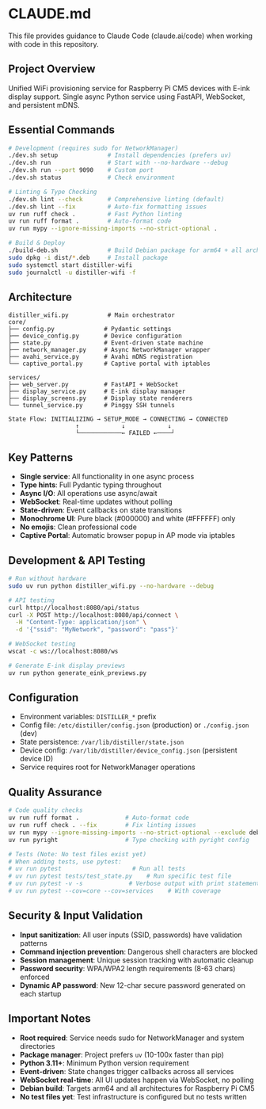 # CLAUDE.md

This file provides guidance to Claude Code (claude.ai/code) when working with code in this repository.

## Project Overview

Unified WiFi provisioning service for Raspberry Pi CM5 devices with E-ink display support. Single async Python service using FastAPI, WebSocket, and persistent mDNS.

## Essential Commands

```bash
# Development (requires sudo for NetworkManager)
./dev.sh setup              # Install dependencies (prefers uv)
./dev.sh run                # Start with --no-hardware --debug
./dev.sh run --port 9090    # Custom port
./dev.sh status             # Check environment

# Linting & Type Checking
./dev.sh lint --check       # Comprehensive linting (default)
./dev.sh lint --fix         # Auto-fix formatting issues
uv run ruff check .         # Fast Python linting
uv run ruff format .        # Auto-format code
uv run mypy --ignore-missing-imports --no-strict-optional .

# Build & Deploy
./build-deb.sh              # Build Debian package for arm64 + all architectures
sudo dpkg -i dist/*.deb     # Install package
sudo systemctl start distiller-wifi
sudo journalctl -u distiller-wifi -f
```

## Architecture

```
distiller_wifi.py           # Main orchestrator
core/
├── config.py              # Pydantic settings
├── device_config.py       # Device configuration
├── state.py               # Event-driven state machine
├── network_manager.py     # Async NetworkManager wrapper
├── avahi_service.py       # Avahi mDNS registration
└── captive_portal.py      # Captive portal with iptables

services/
├── web_server.py          # FastAPI + WebSocket
├── display_service.py     # E-ink display manager
├── display_screens.py     # Display state renderers
└── tunnel_service.py      # Pinggy SSH tunnels

State Flow: INITIALIZING → SETUP_MODE → CONNECTING → CONNECTED
                   ↑            ↓            ↓
                   └────────────← FAILED ←────┘
```

## Key Patterns

- **Single service**: All functionality in one async process
- **Type hints**: Full Pydantic typing throughout
- **Async I/O**: All operations use async/await
- **WebSocket**: Real-time updates without polling
- **State-driven**: Event callbacks on state transitions
- **Monochrome UI**: Pure black (#000000) and white (#FFFFFF) only
- **No emojis**: Clean professional code
- **Captive Portal**: Automatic browser popup in AP mode via iptables

## Development & API Testing

```bash
# Run without hardware
sudo uv run python distiller_wifi.py --no-hardware --debug

# API testing
curl http://localhost:8080/api/status
curl -X POST http://localhost:8080/api/connect \
  -H "Content-Type: application/json" \
  -d '{"ssid": "MyNetwork", "password": "pass"}'

# WebSocket testing
wscat -c ws://localhost:8080/ws

# Generate E-ink display previews
uv run python generate_eink_previews.py
```

## Configuration

- Environment variables: `DISTILLER_*` prefix
- Config file: `/etc/distiller/config.json` (production) or `./config.json` (dev)
- State persistence: `/var/lib/distiller/state.json`
- Device config: `/var/lib/distiller/device_config.json` (persistent device ID)
- Service requires root for NetworkManager operations

## Quality Assurance

```bash
# Code quality checks
uv run ruff format .             # Auto-format code
uv run ruff check . --fix        # Fix linting issues
uv run mypy --ignore-missing-imports --no-strict-optional --exclude debian .
uv run pyright                   # Type checking with pyright config

# Tests (Note: No test files exist yet)
# When adding tests, use pytest:
# uv run pytest                    # Run all tests
# uv run pytest tests/test_state.py    # Run specific test file
# uv run pytest -v -s             # Verbose output with print statements
# uv run pytest --cov=core --cov=services    # With coverage
```

## Security & Input Validation

- **Input sanitization**: All user inputs (SSID, passwords) have validation patterns
- **Command injection prevention**: Dangerous shell characters are blocked
- **Session management**: Unique session tracking with automatic cleanup
- **Password security**: WPA/WPA2 length requirements (8-63 chars) enforced
- **Dynamic AP password**: New 12-char secure password generated on each startup

## Important Notes

- **Root required**: Service needs sudo for NetworkManager and system directories
- **Package manager**: Project prefers `uv` (10-100x faster than pip)
- **Python 3.11+**: Minimum Python version requirement
- **Event-driven**: State changes trigger callbacks across all services
- **WebSocket real-time**: All UI updates happen via WebSocket, no polling
- **Debian build**: Targets arm64 and all architectures for Raspberry Pi CM5
- **No test files yet**: Test infrastructure is configured but no tests written